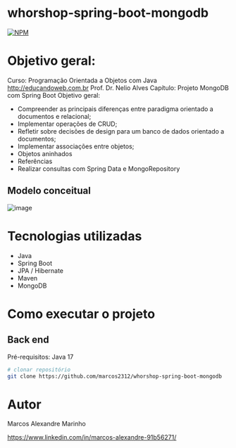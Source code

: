 # whorshop-spring-boot-mongodb
 
[![NPM](https://img.shields.io/npm/l/react)](https://github.com/marcos2312/whorshop-spring-boot-mongodb/blob/main/LICENSE)

# Objetivo geral:

Curso: Programação Orientada a Objetos com Java
http://educandoweb.com.br
Prof. Dr. Nelio Alves
Capítulo: Projeto MongoDB com Spring Boot
Objetivo geral:
* Compreender as principais diferenças entre paradigma orientado a documentos e relacional;
* Implementar operações de CRUD;
* Refletir sobre decisões de design para um banco de dados orientado a documentos;
* Implementar associações entre objetos;
* Objetos aninhados
* Referências
* Realizar consultas com Spring Data e MongoRepository

## Modelo conceitual
![image](https://github.com/marcos2312/whorshop-spring-boot-mongodb/assets/69947678/e06ba2c0-141c-475d-b143-6665bd42e907)


# Tecnologias utilizadas
- Java
- Spring Boot
- JPA / Hibernate
- Maven
- MongoDB

# Como executar o projeto

## Back end
Pré-requisitos: Java 17

```bash
# clonar repositório
git clone https://github.com/marcos2312/whorshop-spring-boot-mongodb
```


# Autor

Marcos Alexandre Marinho

https://www.linkedin.com/in/marcos-alexandre-91b56271/
